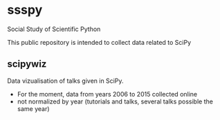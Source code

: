 # ssspy
Social Study of Scientific Python

This public repository is intended to collect data related to SciPy

## scipywiz

Data vizualisation of talks given in SciPy.

- For the moment, data from years 2006 to 2015 collected online
- not normalized by year (tutorials and talks, several talks possible the same year)
